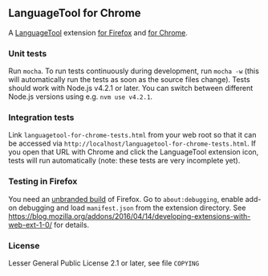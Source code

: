## LanguageTool for Chrome

A [LanguageTool](https://languagetool.org) extension [for Firefox](https://addons.mozilla.org/de/firefox/addon/languagetool/)
and [for Chrome](https://chrome.google.com/webstore/detail/languagetool/oldceeleldhonbafppcapldpdifcinji).

### Unit tests

Run `mocha`. To run tests continuously during development, run `mocha -w`
(this will automatically run the tests as soon as the source files change).
Tests should work with Node.js v4.2.1 or later. You can switch between different
Node.js versions using e.g. `nvm use v4.2.1`.

### Integration tests

Link `languagetool-for-chrome-tests.html` from your web root so that it can be accessed
via `http://localhost/languagetool-for-chrome-tests.html`. If you open that URL with Chrome
and click the LanguageTool extension icon, tests will run automatically (note: these tests
are very incomplete yet).

### Testing in Firefox

You need an [unbranded build](https://wiki.mozilla.org/Add-ons/Extension_Signing#Unbranded_Builds) 
of Firefox. Go to `about:debugging`, enable add-on debugging and load `manifest.json` from the
extension directory. See https://blog.mozilla.org/addons/2016/04/14/developing-extensions-with-web-ext-1-0/
for details.


### License

Lesser General Public License 2.1 or later, see file `COPYING`
